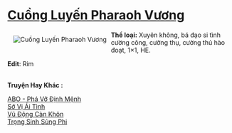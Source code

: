 <a href="https://utruyen.com/cuong-luyen-pharaoh-vuong/18990/" title="Cuồng Luyến Pharaoh Vương"><h1>Cuồng Luyến Pharaoh Vương</h1></a><div style="display:table"><img align="right" style="float: left; padding: 10px;" src="https://utruyen.com/images/story/200x260/cuong-luyen-pharaoh-vuong.jpg" alt="Cuồng Luyến Pharaoh Vương"><b>Thể loại:</b> Xuyên không, bá đạo si tình cường công, cường thụ, cường thủ hào đoạt, 1×1, HE. <p></p><b>Edit</b>: Rim</div><p><br><b>Truyện Hay Khác :</b></p><a href="https://utruyen.com/abo-pha-vo-dinh-menh/18966/" alt="ABO - Phá Vỡ Định Mệnh">ABO - Phá Vỡ Định Mệnh</a><br/><a href="https://dammyh.wordpress.com/2019/11/07/so-vi-ai-tinh/" alt="Sở Vị Ái Tình">Sở Vị Ái Tình</a><br/><a href="https://github.com/quanluxury/truyenhot/tree/master/truyenhay/1842/" alt="Vũ Động Càn Khôn">Vũ Động Càn Khôn</a><br/><a href="https://github.com/quanluxury/truyenhot/tree/master/truyenhay/9387/" alt="Trọng Sinh Sủng Phi">Trọng Sinh Sủng Phi</a><br/>